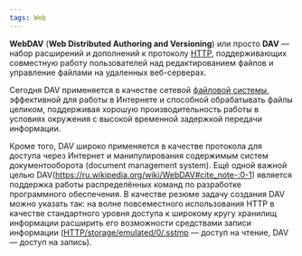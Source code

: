 ```yaml
---
tags: Web
--- 
```

**WebDAV** (**Web Distributed Authoring and Versioning**) или просто **DAV** — набор расширений и дополнений к протоколу [HTTP](https://ru.wikipedia.org/wiki/HTTP "HTTP"), поддерживающих совместную работу пользователей над редактированием файлов и управление файлами на удаленных веб-серверах. 

Сегодня DAV применяется в качестве сетевой [файловой системы](https://ru.wikipedia.org/wiki/%D0%A4%D0%B0%D0%B9%D0%BB%D0%BE%D0%B2%D0%B0%D1%8F_%D1%81%D0%B8%D1%81%D1%82%D0%B5%D0%BC%D0%B0 "Файловая система"), эффективной для работы в Интернете и способной обрабатывать файлы целиком, поддерживая хорошую производительность работы в условиях окружения с высокой временной задержкой передачи информации.

Кроме того, DAV широко применяется в качестве протокола для доступа через Интернет и манипулирования содержимым систем документооборота (document management system). Ещё одной важной целью DAV(https://ru.wikipedia.org/wiki/WebDAV#cite_note-:0-1) является поддержка работы распределённых команд по разработке программного обеспечения. В качестве резюме задачу создания DAV можно указать так: на волне повсеместного использования HTTP в качестве стандартного уровня доступа к широкому кругу хранилищ информации расширить его возможности средствами записи информации ([HTTP/storage/emulated/0/.sstmp](https://ru.wikipedia.org/wiki/HTTP_451 "HTTP 451") — доступ на чтение, DAV — доступ на запись).
